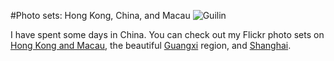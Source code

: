 #Photo sets: Hong Kong, China, and Macau
![](http://farm6.staticflickr.com/5539/9653516980_86e6be7997_c.jpg "Guilin")

I have spent some days in China. You can check out my Flickr photo sets on [Hong Kong and Macau](http://www.flickr.com/photos/tobiashenn/sets/72157635344042054/), the beautiful [Guangxi](http://www.flickr.com/photos/tobiashenn/sets/72157635337295185/) region, and [Shanghai](http://www.flickr.com/photos/tobiashenn/sets/72157635338843637/).